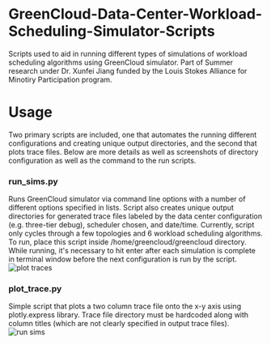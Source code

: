 # GreenCloud-Data-Center-Workload-Scheduling-Simulator-Scripts
Scripts used to aid in running different types of simulations of workload scheduling algorithms using GreenCloud simulator. Part of Summer research under Dr. Xunfei Jiang funded by the Louis Stokes Alliance for Minotiry Participation program.

# Usage
Two primary scripts are included, one that automates the running different configurations and creating unique output directories, and the second that plots trace files. Below are more details as well as screenshots of directory configuration as well as the command to the run scripts.

### run_sims.py
Runs GreenCloud simulator via command line options with a number of different options specified in lists. Script also creates unique output directories for generated trace files labeled by the data center configuration (e.g. three-tier debug), scheduler chosen, and date/time. Currently, script only cycles through a few topologies and 6 workload scheduling algorithms. To run, place this script inside /home/greencloud/greencloud directory. While running, it's necessary to hit enter after each simulation is complete in terminal window before the next configuration is run by the script.
![plot traces](https://user-images.githubusercontent.com/20344260/136677373-32acd97c-0c5d-4329-8794-5601ccc95a09.png)


### plot_trace.py
Simple script that plots a two column trace file onto the x-y axis using plotly.express library. Trace file directory must be hardcoded along with column titles (which are not clearly specified in output trace files).
![run sims](https://user-images.githubusercontent.com/20344260/136677369-cc5ea3fc-dbb4-40f2-8d72-a1e1d26eb24c.png)
